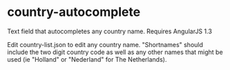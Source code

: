 # country-autocomplete
Text field that autocompletes any country name. Requires AngularJS 1.3

Edit country-list.json to edit any country name. "Shortnames" should include the two digit country code as well as any other names that might be used (ie "Holland" or "Nederland" for The Netherlands).
